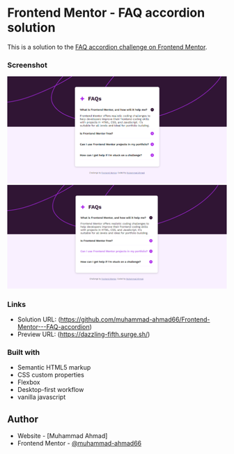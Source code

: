 # Frontend Mentor - FAQ accordion solution

This is a solution to the [FAQ accordion challenge on Frontend Mentor](https://www.frontendmentor.io/challenges/faq-accordion-wyfFdeBwBz).

### Screenshot

![Screenshot of Final version](./img1.png)
![](./img2.png)

### Links

- Solution URL: (https://github.com/muhammad-ahmad66/Frontend-Mentor---FAQ-accordion)
- Preview URL: (https://dazzling-fifth.surge.sh/)

### Built with

- Semantic HTML5 markup
- CSS custom properties
- Flexbox
- Desktop-first workflow
- vanilla javascript

## Author

- Website - [Muhammad Ahmad]
- Frontend Mentor - [@muhammad-ahmad66](https://www.frontendmentor.io/profile/muhammad-ahmad66)
